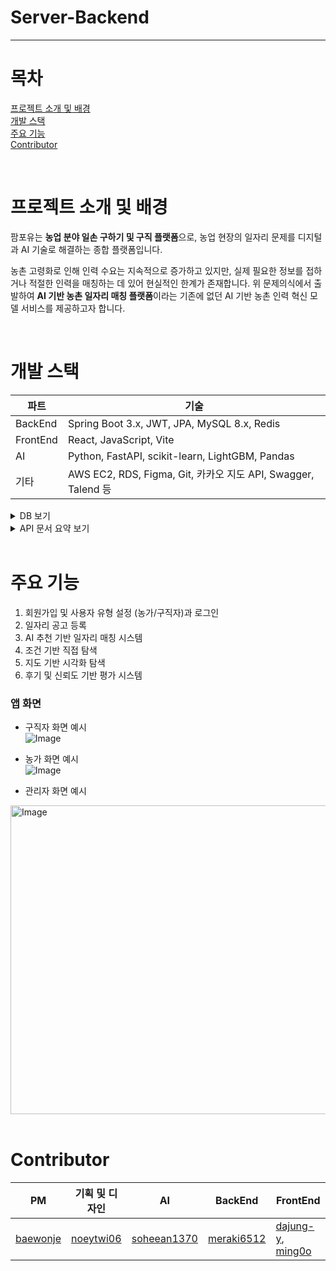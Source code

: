 # Server-Backend

---


# 목차

[프로젝트 소개 및 배경](#프로젝트-소개-및-배경) </br>
[개발 스택](#개발-스택) </br>
[주요 기능](#주요-기능) </br>
[Contributor](#Contributor) </br>

</br>

# 프로젝트 소개 및 배경

팜포유는 **농업 분야 일손 구하기 및 구직 플랫폼**으로, 농업 현장의 일자리 문제를 디지털과 AI 기술로 해결하는 종합 플랫폼입니다.

농촌 고령화로 인해 인력 수요는 지속적으로 증가하고 있지만, 실제 필요한 정보를 접하거나 적절한 인력을 매칭하는 데 있어 현실적인 한계가 존재합니다. 위 문제의식에서 출발하여 **AI 기반 농촌 일자리 매칭 플랫폼**이라는 기존에 없던 AI 기반 농촌 인력 혁신 모델 서비스를 제공하고자 합니다.

</br>

# 개발 스택

| 파트     | 기술                                                          |
| -------- | ------------------------------------------------------------- |
| BackEnd  | Spring Boot 3.x, JWT, JPA, MySQL 8.x, Redis                   |
| FrontEnd | React, JavaScript, Vite                                       |
| AI       | Python, FastAPI, scikit-learn, LightGBM, Pandas               |
| 기타     | AWS EC2, RDS, Figma, Git, 카카오 지도 API, Swagger, Talend 등 |

<details>
  <summary>DB 보기</summary>

    ## 1. users (회원 기본 정보)

    - **모든 회원의 공통 정보**(전화번호, 현재 역할 등)를 관리합니다.
    - 역할: WORKER(근로자), FARMER(농가), ADMIN(관리자), ANONYMOUS(비회원).

    ## 2. workers (구직자/근로자 정보)

    - 회원 테이블과 1:1 매핑.
    - **근로자 프로필**(성명, 성별, 생년월일, 거주 및 활동지역, 농업 경험, 희망 근무 조건 등)이 저장됩니다.
    - 농가 평가(평점, 재고용률 등) 및 신뢰 점수 관리.

    ## 3. farmers (농가/고용주 정보)

    - 회원 테이블과 1:1 매핑.
    - **농가 정보**(닉네임, 사업자등록번호, 농장명, 위치, 설명 등)와 근로자의 평가(평점, 재고용률 등)가 저장됩니다.

    ## 4. job_postings (공고)

    - 농가가 등록한 **일자리 공고**(작업 내용, 위치, 면적, 임금, 모집 인원, 채용 조건 등)를 관리합니다.

    ## 5. applications (지원 내역)

    - 근로자의 **공고 지원 내역**을 기록하고, 상태(지원, 매칭, 거절, 취소 등)를 추적합니다.

    ## 6. experiences (작업 이력)

    - 근로자별 **실제 근무 이력**(공고 정보 스냅샷, 임금, 기간 등)을 저장합니다.

    ## 7. likes (관심 공고)

    - 근로자가 관심 있는 **공고를 찜(좋아요)** 하면 기록됩니다. 1명당 1공고에 1회만 등록 가능.

    ## 8. notifications (알림)

    - 각종 **서비스 내 알림**(매칭, 지원, 마감 등)을 기록, 관리합니다.

    ## 9. reviews (후기)

    - 근로자-농가 상호 **후기 및 평가**가 남겨집니다.
        - 농가→근로자: 성실, 약속 이행, 업무 역량, 재고용 의사 등
        - 근로자→농가: 소통, 작업 환경, 안내 명확성, 보상 등

    ## 10. reports (신고)

    - 서비스 내 **신고 내역**을 기록하며, 신고 사유 및 처리 상태를 관리합니다.

    ## 11. badges & user_badges (뱃지 및 매핑)

    - **활동 내역, 성과에 따른 뱃지**를 정의하고, 각 회원에게 달성 여부를 저장합니다.

</details>
   
<details> <summary>API 문서 요약 보기</summary>
    </br>

    > 본 요약은 리드미에 넣기에 적합한 핵심 API 루트만 담았습니다.
    >

    ## 인증 (Auth)

    - **인증번호 요청**

        **`POST /auth/request-code`**

        `json{ "phoneNumber": "01012345678" }`

    - **인증번호 확인 및 로그인/회원가입**

        **`POST /auth/verify-code`**

        `json{ "phoneNumber": "01012345678", "code": "000000", "mode": "FARMER" }`

        → JWT 토큰 반환

    - **로그아웃**

        **`POST /auth/logout`** (Authorization: Bearer {jwt})

    ## 회원 (Users)

    - **모드 전환(구직↔농가)**

        **`PATCH /users/me/mode`**

        `json{ "mode": "FARMER" }`

    - **특정 유저 정보 조회(Admin)**

        **`GET /users/{id}`**

    ## 농가 (Farmers)

    - **농가 등록**

        **`POST /farmers`**

        (Authorization 필요)

    - **농가 정보 수정/조회**

        **`PATCH /farmers`**, **`GET /farmers`**

    - **특정 농가 조회**

        **`GET /farmers/{id}`**

    - **농가 리스트 조회(Admin)**

        **`GET /farmers/list`**

    ## 구직자 (Workers)

    - **구직자 등록**

        **`POST /workers`**

    - **정보 수정/조회**

        **`PATCH /workers`**, **`GET /workers`**

    - **특정 구직자 조회(Admin)**

        **`GET /workers/{id}`**

    - **구직자 리스트(Admin)**

        **`GET /workers/list`**

    ## 공고 (Jobs)

    - **공고 자동 생성 (음성 인식)**

        **`POST /jobs/auto-write`** (multipart/form-data)

    - **공고 등록/수정/조회/삭제**

        **`POST /jobs`**, **`PUT /jobs/{id}`**, **`GET /jobs/{id}`**, **`DELETE /jobs/{id}`**

    - **공고 마감**

        **`PATCH /jobs/{id}/close`**

    - **공고 리스트 조회**

        **`GET /jobs`**

    ## 지원/매칭 (Applications)

    - **지원하기**

        **`POST /applications`**

        `json{ "jobId": 5 }`

    - **지원 취소**

        **`PATCH /applications/{id}/cancel`**

    - **내 지원 리스트/상태별 필터링**

        **`GET /applications`**, **`GET /applications?status=matched`**

    - **공고별 지원자 확인(Farmer)**

        **`GET /jobs/{id}/applicants`**

    ## 작업 이력 (Experiences)

    - **작업 이력 리스트/상세**

        **`GET /experiences`**, **`GET /experiences/{id}`**

    ## 관심 공고 (Likes)

    - **관심 등록/해제**

        **`POST /likes/{jobId}`**, **`DELETE /likes/{jobId}`**

    - **내 관심 공고 리스트**

        **`GET /likes`**

    ## 알림 (Notifications)

    - **알림 리스트**

        **`GET /notifications`**

    - **읽음 처리**

        **`PATCH /notifications/{id}/read`**, **`POST /notifications/read`**

    ## 후기 (Reviews)

    - **후기 등록/수정/삭제/조회**

        **`POST /reviews`**, **`PUT /reviews/{id}`**, **`DELETE /reviews/{id}`**, **`GET /reviews/{id}`**

    - **특정 농가/구직자의 후기 목록**

        **`GET /reviews/farmer/{farmerUserId}`**

        **`GET /reviews/worker/{workerUserId}`**

    ## 신고 (Reports)

    - **신고 등록**

        **`POST /reports`**

    - **신고 리스트(Admin)**

        **`GET /reports`**

    ## 뱃지 (Badges)

    - **특정 유저의 뱃지 조회**

        **`GET /users/badges`**

    - **뱃지 전체/상세 조회**

        **`GET /badges`**, **`GET /badges/{id}`**

</details>

</br>

# 주요 기능

1. 회원가입 및 사용자 유형 설정 (농가/구직자)과 로그인
2. 일자리 공고 등록
3. AI 추천 기반 일자리 매칭 시스템
4. 조건 기반 직접 탐색
5. 지도 기반 시각화 탐색
6. 후기 및 신뢰도 기반 평가 시스템

### 앱 화면
- 구직자 화면 예시 </br>
![Image](https://github.com/user-attachments/assets/8e85f6bc-4d4b-4204-a72e-18d3cb752158)

- 농가 화면 예시 </br>
![Image](https://github.com/user-attachments/assets/8d02eb02-83b9-4a46-a244-ba9317aea52b)

- 관리자 화면 예시 </br>
<img width="934" height="494" alt="Image" src="https://github.com/user-attachments/assets/17a996b9-41cc-4811-9e37-76f1056d30e4" />

</br>
</br>


# Contributor

| PM         | 기획 및 디자인 | AI         | BackEnd    | FrontEnd               |
| ---------- | -------------- | ---------- | ---------- | ---------------------- |
| [baewonje](https://github.com/baewonje) | [noeytwi06](https://github.com/noeytwi06)     | [soheean1370](https://github.com/soheean1370) | [meraki6512](https://github.com/meraki6512) | [dajung-y](https://github.com/dajung-y), [ming0o](https://github.com/ming0o) |

